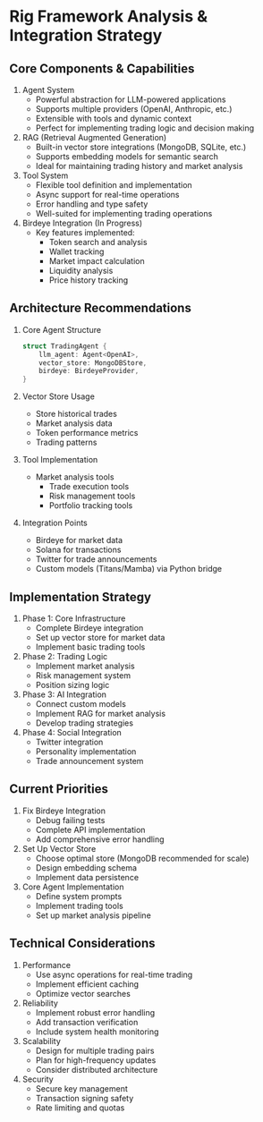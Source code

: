 # Rig Framework Analysis & Integration Strategy

## Core Components & Capabilities

1. Agent System
    - Powerful abstraction for LLM-powered applications
    - Supports multiple providers (OpenAI, Anthropic, etc.)
    - Extensible with tools and dynamic context
    - Perfect for implementing trading logic and decision making
2. RAG (Retrieval Augmented Generation)
    - Built-in vector store integrations (MongoDB, SQLite, etc.)
    - Supports embedding models for semantic search
    - Ideal for maintaining trading history and market analysis
3. Tool System
    - Flexible tool definition and implementation
    - Async support for real-time operations
    - Error handling and type safety
    - Well-suited for implementing trading operations
4. Birdeye Integration (In Progress)
    - Key features implemented:
        - Token search and analysis
        - Wallet tracking
        - Market impact calculation
        - Liquidity analysis
        - Price history tracking

## Architecture Recommendations

1. Core Agent Structure

    ```rust
    struct TradingAgent {
        llm_agent: Agent<OpenAI>,
        vector_store: MongoDBStore,
        birdeye: BirdeyeProvider,
    }
    ```

2. Vector Store Usage
    - Store historical trades
    - Market analysis data
    - Token performance metrics
    - Trading patterns
3. Tool Implementation
    - Market analysis tools
        - Trade execution tools
        - Risk management tools
        - Portfolio tracking tools
4. Integration Points
    - Birdeye for market data
    - Solana for transactions
    - Twitter for trade announcements
    - Custom models (Titans/Mamba) via Python bridge

## Implementation Strategy

1. Phase 1: Core Infrastructure
    - Complete Birdeye integration
    - Set up vector store for market data
    - Implement basic trading tools
2. Phase 2: Trading Logic
    - Implement market analysis
    - Risk management system
    - Position sizing logic
3. Phase 3: AI Integration
    - Connect custom models
    - Implement RAG for market analysis
    - Develop trading strategies
4. Phase 4: Social Integration
    - Twitter integration
    - Personality implementation
    - Trade announcement system

## Current Priorities

1. Fix Birdeye Integration
    - Debug failing tests
    - Complete API implementation
    - Add comprehensive error handling
2. Set Up Vector Store
    - Choose optimal store (MongoDB recommended for scale)
    - Design embedding schema
    - Implement data persistence
3. Core Agent Implementation
    - Define system prompts
    - Implement trading tools
    - Set up market analysis pipeline

## Technical Considerations

1. Performance
    - Use async operations for real-time trading
    - Implement efficient caching
    - Optimize vector searches
2. Reliability
    - Implement robust error handling
    - Add transaction verification
    - Include system health monitoring
3. Scalability
    - Design for multiple trading pairs
    - Plan for high-frequency updates
    - Consider distributed architecture
4. Security
    - Secure key management
    - Transaction signing safety
    - Rate limiting and quotas
